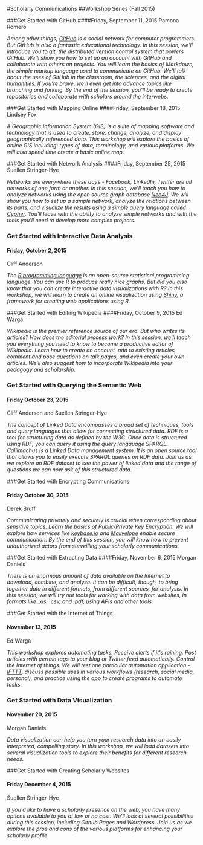 #Scholarly Communications
##Workshop Series (Fall 2015)

###Get Started with GitHub
####Friday, September 11, 2015
Ramona Romero

*Among other things, [GitHub](https://github.com/) is a social network for computer programmers. But GitHub is also a fantastic educational technology. In this session, we'll introduce you to [git](http://git-scm.com/), the distributed version control system that powers GitHub. We'll show you how to set up an account with GitHub and collaborate with others on projects. You will learn the basics of Markdown, the simple markup language used to communicate on GitHub. We'll talk about the uses of GitHub in the classroom, the sciences, and the digital humanities. If you're brave, we'll even get into advance topics like branching and forking. By the end of the session, you'll be ready to create repositories and collaborate with scholars around the interwebs.*

###Get Started with Mapping Online
####Friday, September 18, 2015
Lindsey Fox

*A Geographic Information System (GIS) is a suite of mapping software and technology that is used to create, store, change, analyze, and display geographically referenced data. This workshop will explore the basics of online GIS including: types of data, terminology, and various platforms. We will also spend time create a basic online map.* 

###Get Started with Network Analysis
####Friday, September 25, 2015
Suellen Stringer-Hye

*Networks are everywhere these days - Facebook, LinkedIn, Twitter are all networks of one form or another. In this session, we'll teach you how to analyze networks using the open source graph database [Neo4J](http://www.neo4j.org/). We will show you how to set up a sample network, analyze the relations between its parts, and visualize the results using a simple query language called [Cypher](http://www.neo4j.org/learn/cypher). You'll leave with the ability to analyze simple networks and with the tools you'll need to develop more complex projects.*

### Get Started with Interactive Data Analysis
#### Friday, October 2, 2015
Cliff Anderson

*The [R programming language](http://www.r-project.org/) is an open-source statistical programming language. You can use R to produce really nice graphs. But did you also know that you can create interactive data visualizations with R? In this workshop, we will learn to create an online visualization using [Shiny](http://shiny.rstudio.com/), a framework for creating web applications using R.*

###Get Started with Editing Wikipedia
####Friday, October 9, 2015
Ed Warga

*Wikipedia is the premier reference source of our era. But who writes its articles? How does the editorial process work? In this session, we'll teach you everything you need to know to become a productive editor of Wikipedia. Learn how to create an account, add to existing articles, comment and pose questions on talk pages, and even create your own articles. We'll also suggest how to incorporate Wikipedia into your pedagogy and scholarship.*

### Get Started with Querying the Semantic Web
#### Friday October 23, 2015
Cliff Anderson and Suellen Stringer-Hye

*The concept of Linked Data encompasses a broad set of techniques, tools and query languages that allow for connecting structured data. RDF is a tool for structuring data as defined by the W3C. Once data is structured using RDF, you can query it using the query langauage SPARQL. Callimachus is a Linked Data management system. It is an open source tool that allows you to easily execute SPARQL queries on RDF data. Join us as we explore an RDF dataset to see the power of linked data and the range of questions we can now ask of this structured data.*

###Get Started with Encrypting Communications 
#### Friday October 30, 2015
Derek Bruff

*Communicating privately and securely is crucial when corresponding about sensitive topics. Learn the basics of Public/Private Key Encryption. We will explore how services like [keybase.io](keybase.io/) and [Mailvelope](https://www.mailvelope.com/) enable secure communication. By the end of this session, you will know how to prevent unauthorized actors from surveilling your scholarly communications.*

###Get Started with Extracting Data
####Friday, November 6, 2015
Morgan Daniels

*There is an enormous amount of data available on the Internet to download, combine, and analyze.  It can be difficult, though, to bring together data in different formats, from different sources, for analysis.  In this session, we will try out tools for working with data from websites, in formats like .xls, .csv, and .pdf, using APIs and other tools.*

###Get Started with the Internet of Things
#### November 13, 2015
Ed Warga

*This workshop explores automating tasks. Receive alerts if it's raining. Post articles with certain tags to your blog or Twitter feed automatically. Control the Internet of things. We will test one particular automation application - [IFTTT](https://ifttt.com/), discuss possible uses in various workflows (research, social media, personal), and practice using the app to  create programs to automate tasks.*

### Get Started with Data Visualization
#### November 20, 2015
Morgan Daniels

*Data visualization can help you turn your research data into an easily interpreted, compelling story.  In this workshop, we will load datasets into several visualization tools to explore their benefits for different research needs.*

###Get Started with Creating Scholarly Websites
#### Friday December 4, 2015
Suellen Stringer-Hye

*If you'd like to have a scholarly presence on the web, you have many options available to you at low or no cost. We'll look at several possibilities during this session, including Github Pages and Wordpress. Join us as we explore the pros and cons of the various platforms for enhancing your scholarly profile.*
